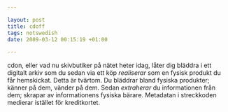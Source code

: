 ```yaml
--- 

layout: post
title: cdoff 
tags: notswedish
date: 2009-03-12 00:15:19 +01:00 

---
```


cdon, eller vad nu skivbutiker på nätet heter idag, låter dig bläddra i ett digitalt arkiv som du sedan via ett köp *realiserar* som en fysisk produkt du får hemskickat. Detta är tvärtom. Du bläddrar bland fysiska produkter; känner på dem, vänder på dem. Sedan *extraherar* du informationen från dem; skrapar av informationens fysiska bärare. Metadatan i streckkoden medierar istället för kreditkortet. 